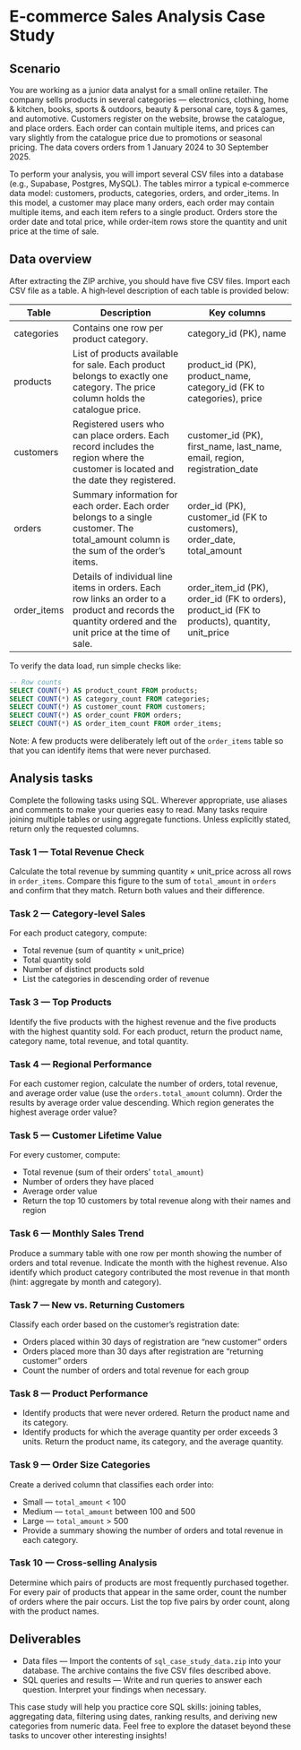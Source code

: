 # E‑commerce Sales Analysis Case Study

## Scenario

You are working as a junior data analyst for a small online retailer. The company sells products in several categories — electronics, clothing, home & kitchen, books, sports & outdoors, beauty & personal care, toys & games, and automotive. Customers register on the website, browse the catalogue, and place orders. Each order can contain multiple items, and prices can vary slightly from the catalogue price due to promotions or seasonal pricing. The data covers orders from 1 January 2024 to 30 September 2025.

To perform your analysis, you will import several CSV files into a database (e.g., Supabase, Postgres, MySQL). The tables mirror a typical e‑commerce data model: customers, products, categories, orders, and order_items. In this model, a customer may place many orders, each order may contain multiple items, and each item refers to a single product. Orders store the order date and total price, while order‑item rows store the quantity and unit price at the time of sale.

## Data overview

After extracting the ZIP archive, you should have five CSV files. Import each CSV file as a table. A high‑level description of each table is provided below:

| Table       | Description                                                                                                                                               | Key columns                                                                                                     |
|-------------|-----------------------------------------------------------------------------------------------------------------------------------------------------------|-----------------------------------------------------------------------------------------------------------------|
| categories  | Contains one row per product category.                                                                                                                    | category_id (PK), name                                                                                          |
| products    | List of products available for sale. Each product belongs to exactly one category. The price column holds the catalogue price.                            | product_id (PK), product_name, category_id (FK to categories), price                                           |
| customers   | Registered users who can place orders. Each record includes the region where the customer is located and the date they registered.                        | customer_id (PK), first_name, last_name, email, region, registration_date                                      |
| orders      | Summary information for each order. Each order belongs to a single customer. The total_amount column is the sum of the order’s items.                     | order_id (PK), customer_id (FK to customers), order_date, total_amount                                         |
| order_items | Details of individual line items in orders. Each row links an order to a product and records the quantity ordered and the unit price at the time of sale. | order_item_id (PK), order_id (FK to orders), product_id (FK to products), quantity, unit_price                 |

To verify the data load, run simple checks like:

```sql
-- Row counts
SELECT COUNT(*) AS product_count FROM products;
SELECT COUNT(*) AS category_count FROM categories;
SELECT COUNT(*) AS customer_count FROM customers;
SELECT COUNT(*) AS order_count FROM orders;
SELECT COUNT(*) AS order_item_count FROM order_items;
```

Note: A few products were deliberately left out of the `order_items` table so that you can identify items that were never purchased.

## Analysis tasks

Complete the following tasks using SQL. Wherever appropriate, use aliases and comments to make your queries easy to read. Many tasks require joining multiple tables or using aggregate functions. Unless explicitly stated, return only the requested columns.

### Task 1 — Total Revenue Check

Calculate the total revenue by summing quantity × unit_price across all rows in `order_items`. Compare this figure to the sum of `total_amount` in `orders` and confirm that they match. Return both values and their difference.

### Task 2 — Category‑level Sales

For each product category, compute:

- Total revenue (sum of quantity × unit_price)
- Total quantity sold
- Number of distinct products sold
- List the categories in descending order of revenue

### Task 3 — Top Products

Identify the five products with the highest revenue and the five products with the highest quantity sold. For each product, return the product name, category name, total revenue, and total quantity.

### Task 4 — Regional Performance

For each customer region, calculate the number of orders, total revenue, and average order value (use the `orders.total_amount` column). Order the results by average order value descending. Which region generates the highest average order value?

### Task 5 — Customer Lifetime Value

For every customer, compute:

- Total revenue (sum of their orders’ `total_amount`)
- Number of orders they have placed
- Average order value
- Return the top 10 customers by total revenue along with their names and region

### Task 6 — Monthly Sales Trend

Produce a summary table with one row per month showing the number of orders and total revenue. Indicate the month with the highest revenue. Also identify which product category contributed the most revenue in that month (hint: aggregate by month and category).

### Task 7 — New vs. Returning Customers

Classify each order based on the customer’s registration date:

- Orders placed within 30 days of registration are “new customer” orders
- Orders placed more than 30 days after registration are “returning customer” orders
- Count the number of orders and total revenue for each group

### Task 8 — Product Performance

- Identify products that were never ordered. Return the product name and its category.
- Identify products for which the average quantity per order exceeds 3 units. Return the product name, its category, and the average quantity.

### Task 9 — Order Size Categories

Create a derived column that classifies each order into:

- Small — `total_amount` < 100
- Medium — `total_amount` between 100 and 500
- Large — `total_amount` > 500
- Provide a summary showing the number of orders and total revenue in each category.

### Task 10 — Cross‑selling Analysis

Determine which pairs of products are most frequently purchased together. For every pair of products that appear in the same order, count the number of orders where the pair occurs. List the top five pairs by order count, along with the product names.

## Deliverables

- Data files — Import the contents of `sql_case_study_data.zip` into your database. The archive contains the five CSV files described above.
- SQL queries and results — Write and run queries to answer each question. Interpret your findings when necessary.

This case study will help you practice core SQL skills: joining tables, aggregating data, filtering using dates, ranking results, and deriving new categories from numeric data. Feel free to explore the dataset beyond these tasks to uncover other interesting insights!
